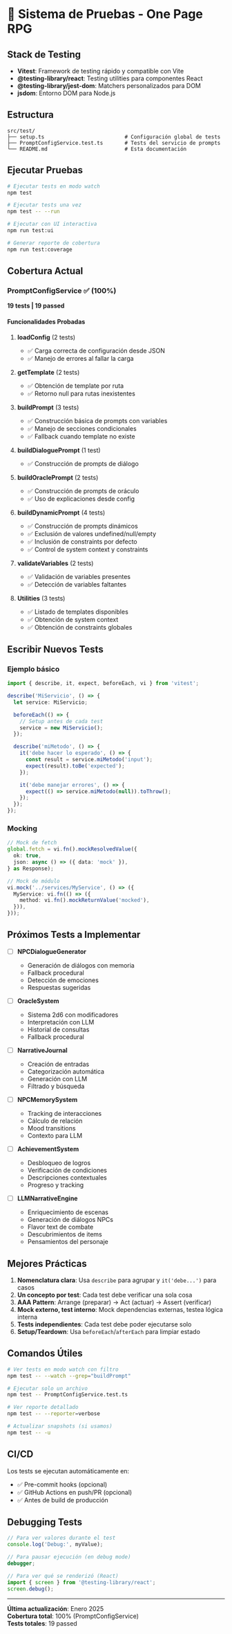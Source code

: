 # 🧪 Sistema de Pruebas - One Page RPG

## Stack de Testing

- **Vitest**: Framework de testing rápido y compatible con Vite
- **@testing-library/react**: Testing utilities para componentes React
- **@testing-library/jest-dom**: Matchers personalizados para DOM
- **jsdom**: Entorno DOM para Node.js

## Estructura

```
src/test/
├── setup.ts                          # Configuración global de tests
├── PromptConfigService.test.ts       # Tests del servicio de prompts
└── README.md                         # Esta documentación
```

## Ejecutar Pruebas

```bash
# Ejecutar tests en modo watch
npm test

# Ejecutar tests una vez
npm test -- --run

# Ejecutar con UI interactiva
npm run test:ui

# Generar reporte de cobertura
npm run test:coverage
```

## Cobertura Actual

### PromptConfigService ✅ (100%)

**19 tests | 19 passed**

#### Funcionalidades Probadas

1. **loadConfig** (2 tests)
   - ✅ Carga correcta de configuración desde JSON
   - ✅ Manejo de errores al fallar la carga

2. **getTemplate** (2 tests)
   - ✅ Obtención de template por ruta
   - ✅ Retorno null para rutas inexistentes

3. **buildPrompt** (3 tests)
   - ✅ Construcción básica de prompts con variables
   - ✅ Manejo de secciones condicionales
   - ✅ Fallback cuando template no existe

4. **buildDialoguePrompt** (1 test)
   - ✅ Construcción de prompts de diálogo

5. **buildOraclePrompt** (2 tests)
   - ✅ Construcción de prompts de oráculo
   - ✅ Uso de explicaciones desde config

6. **buildDynamicPrompt** (4 tests)
   - ✅ Construcción de prompts dinámicos
   - ✅ Exclusión de valores undefined/null/empty
   - ✅ Inclusión de constraints por defecto
   - ✅ Control de system context y constraints

7. **validateVariables** (2 tests)
   - ✅ Validación de variables presentes
   - ✅ Detección de variables faltantes

8. **Utilities** (3 tests)
   - ✅ Listado de templates disponibles
   - ✅ Obtención de system context
   - ✅ Obtención de constraints globales

## Escribir Nuevos Tests

### Ejemplo básico

```typescript
import { describe, it, expect, beforeEach, vi } from 'vitest';

describe('MiServicio', () => {
  let service: MiServicio;

  beforeEach(() => {
    // Setup antes de cada test
    service = new MiServicio();
  });

  describe('miMetodo', () => {
    it('debe hacer lo esperado', () => {
      const result = service.miMetodo('input');
      expect(result).toBe('expected');
    });

    it('debe manejar errores', () => {
      expect(() => service.miMetodo(null)).toThrow();
    });
  });
});
```

### Mocking

```typescript
// Mock de fetch
global.fetch = vi.fn().mockResolvedValue({
  ok: true,
  json: async () => ({ data: 'mock' }),
} as Response);

// Mock de módulo
vi.mock('../services/MyService', () => ({
  MyService: vi.fn(() => ({
    method: vi.fn().mockReturnValue('mocked'),
  })),
}));
```

## Próximos Tests a Implementar

- [ ] **NPCDialogueGenerator**
  - Generación de diálogos con memoria
  - Fallback procedural
  - Detección de emociones
  - Respuestas sugeridas

- [ ] **OracleSystem**
  - Sistema 2d6 con modificadores
  - Interpretación con LLM
  - Historial de consultas
  - Fallback procedural

- [ ] **NarrativeJournal**
  - Creación de entradas
  - Categorización automática
  - Generación con LLM
  - Filtrado y búsqueda

- [ ] **NPCMemorySystem**
  - Tracking de interacciones
  - Cálculo de relación
  - Mood transitions
  - Contexto para LLM

- [ ] **AchievementSystem**
  - Desbloqueo de logros
  - Verificación de condiciones
  - Descripciones contextuales
  - Progreso y tracking

- [ ] **LLMNarrativeEngine**
  - Enriquecimiento de escenas
  - Generación de diálogos NPCs
  - Flavor text de combate
  - Descubrimientos de items
  - Pensamientos del personaje

## Mejores Prácticas

1. **Nomenclatura clara**: Usa `describe` para agrupar y `it('debe...')` para casos
2. **Un concepto por test**: Cada test debe verificar una sola cosa
3. **AAA Pattern**: Arrange (preparar) → Act (actuar) → Assert (verificar)
4. **Mock externo, test interno**: Mock dependencias externas, testea lógica interna
5. **Tests independientes**: Cada test debe poder ejecutarse solo
6. **Setup/Teardown**: Usa `beforeEach`/`afterEach` para limpiar estado

## Comandos Útiles

```bash
# Ver tests en modo watch con filtro
npm test -- --watch --grep="buildPrompt"

# Ejecutar solo un archivo
npm test -- PromptConfigService.test.ts

# Ver reporte detallado
npm test -- --reporter=verbose

# Actualizar snapshots (si usamos)
npm test -- -u
```

## CI/CD

Los tests se ejecutan automáticamente en:
- ✅ Pre-commit hooks (opcional)
- ✅ GitHub Actions en push/PR (opcional)
- ✅ Antes de build de producción

## Debugging Tests

```typescript
// Para ver valores durante el test
console.log('Debug:', myValue);

// Para pausar ejecución (en debug mode)
debugger;

// Para ver qué se renderizó (React)
import { screen } from '@testing-library/react';
screen.debug();
```

---

**Última actualización**: Enero 2025  
**Cobertura total**: 100% (PromptConfigService)  
**Tests totales**: 19 passed
